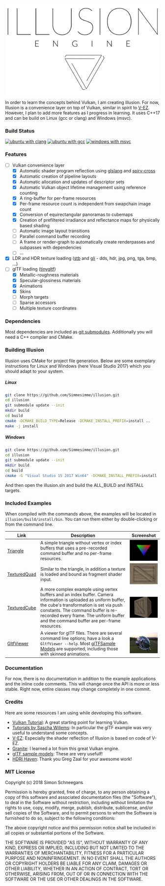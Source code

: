<p align="center"> 
  <img src ="doc/logo.svg" />
</p>

In order to learn the concepts behind Vulkan, I am creating Illusion. For now, Illusion is a convenience layer on top of Vulkan, similar in spirit to [V-EZ](https://github.com/GPUOpen-LibrariesAndSDKs/V-EZ). However, I plan to add more features as I progress in learning. It uses C++17 and can be build on Linux (gcc or clang) and Windows (msvc).

### Build Status

[![ubuntu with clang](https://badges.herokuapp.com/travis/Simmesimme/illusion?branch=develop&label=ubuntu%20clang&env=LABEL=XenialClang)](https://travis-ci.org/Simmesimme/illusion)
[![ubuntu with gcc](https://badges.herokuapp.com/travis/Simmesimme/illusion?branch=develop&label=ubuntu%20gcc&env=LABEL=XenialGCC)](https://travis-ci.org/Simmesimme/illusion)
[![windows with msvc](https://badges.herokuapp.com/travis/Simmesimme/illusion?branch=develop&label=windows%20msvc&env=LABEL=WindowsMSVC)](https://travis-ci.org/Simmesimme/illusion)

### Features

- [ ] Vulkan convenience layer
  - [x] Automatic shader program reflection using [glslang](https://github.com/KhronosGroup/glslang) and [spirv-cross](https://github.com/KhronosGroup/SPIRV-Cross)
  - [x] Automatic creation of pipeline layouts
  - [x] Automatic allocation and updates of descriptor sets
  - [x] Automatic Vulkan object lifetime management using reference counting
  - [x] A ring-buffer for per-frame resources
  - [x] Per-frame resource count is independent from swapchain image count
  - [x] Conversion of equirectangular panoramas to cubemaps
  - [x] Creation of prefiltered irradiance and reflectance maps for physically based shading
  - [ ] Automatic image layout transitions
  - [ ] Parallel command buffer recording
  - [ ] A frame or render-graph to automatically create renderpasses and subpasses with dependencies
  - [ ] ...
- [x] LDR and HDR texture loading ([stb](https://github.com/nothings/stb) and [gli](https://github.com/g-truc/gli) - dds, hdr, jpg, png, tga, bmp, ...)
- [ ] glTF loading ([tinygltf](https://github.com/syoyo/tinygltf))
  - [x] Metallic-roughness materials
  - [x] Specular-glossiness materials
  - [x] Animations
  - [x] Skins
  - [ ] Morph targets
  - [ ] Sparse accessors
  - [ ] Multiple texture coordinates

### Dependencies

Most dependencies are included as [git submodules](externals). Additionally you will need a C++ compiler and CMake.

### Building Illusion

Illusion uses CMake for project file generation. Below are some exemplary instructions for Linux and Windows (here Visual Studio 2017) which you should adapt to your system.

##### Linux

```bash
git clone https://github.com/Simmesimme/illusion.git
cd illusion
git submodule update --init
mkdir build
cd build
cmake -DCMAKE_BUILD_TYPE=Release -DCMAKE_INSTALL_PREFIX=install ..
make -j install
```

##### Windows

```bash
git clone https://github.com/Simmesimme/illusion.git
cd illusion
git submodule update --init
mkdir build
cd build
cmake -G "Visual Studio 15 2017 Win64" -DCMAKE_INSTALL_PREFIX=install ..
```

And then open the illusion.sln and build the ALL_BUILD and INSTALL targets.

### Included Examples

When compiled with the commands above, the examples will be located in `illusion/build/install/bin`. You can run them either by double-clicking or from the command line.

Link | Description | Screenshot
-----|-------------|-----------
[Triangle](examples/Triangle) | A simple triangle without vertex or index buffers that uses a pre-recorded command buffer and no per-frame resources. | ![screenshot](examples/Triangle/screenshot.jpg)
[TexturedQuad](examples/TexturedQuad) | Similar to the triangle, in addition a texture is loaded and bound as fragment shader input. | ![screenshot](examples/TexturedQuad/screenshot.jpg)
[TexturedCube](examples/TexturedCube) | A more complex example using vertex buffers and an index buffer. Camera information is uploaded as uniform buffer, the cube's transformation is set via push constants. The command buffer is re-recorded every frame. The uniform buffer and the command buffer are per-frame resources. | ![screenshot](examples/TexturedCube/screenshot.jpg)
[GltfViewer](examples/GltfViewer) | A viewer for glTF files. There are several command line options; have a look a `GltfViewer --help`. Most [glTFSample Models](https://github.com/KhronosGroup/glTF-Sample-Models/tree/master/2.0) are supported, including those with skinned animations. | ![screenshot](examples/GltfViewer/screenshot.jpg)

### Documentation

For now, there is no documentation in addition to the example applications and the inline code comments. This will change once the API is more or less stable. Right now, entire classes may change completely in one commit.

### Credits

Here are some resources I am using while developing this software.

* [Vulkan Tutorial](https://vulkan-tutorial.com/): A great starting point for learning Vulkan.
* [Tutorials by Sascha Willems](https://github.com/SaschaWillems/Vulkan-glTF-PBR/): In particular the glTF example was very useful to understand some concepts.
* [V-EZ](https://github.com/GPUOpen-LibrariesAndSDKs/V-EZ): Especially the shader reflection of Illusion is based on code of V-EZ.
* [Granite](https://github.com/Themaister/Granite): I learned a lot from this great Vulkan engine. 
* [glTF sample models](https://github.com/KhronosGroup/glTF-Sample-Models/tree/master/2.0): These are very usefulf!
* [HDRI Haven](https://hdrihaven.com/): Thank you Greg Zaal for your awesome work!

### MIT License

Copyright (c) 2018 Simon Schneegans

Permission is hereby granted, free of charge, to any person obtaining a copy
of this software and associated documentation files (the "Software"), to deal
in the Software without restriction, including without limitation the rights
to use, copy, modify, merge, publish, distribute, sublicense, and/or sell
copies of the Software, and to permit persons to whom the Software is
furnished to do so, subject to the following conditions:

The above copyright notice and this permission notice shall be included in all
copies or substantial portions of the Software.

THE SOFTWARE IS PROVIDED "AS IS", WITHOUT WARRANTY OF ANY KIND, EXPRESS OR
IMPLIED, INCLUDING BUT NOT LIMITED TO THE WARRANTIES OF MERCHANTABILITY,
FITNESS FOR A PARTICULAR PURPOSE AND NONINFRINGEMENT. IN NO EVENT SHALL THE
AUTHORS OR COPYRIGHT HOLDERS BE LIABLE FOR ANY CLAIM, DAMAGES OR OTHER
LIABILITY, WHETHER IN AN ACTION OF CONTRACT, TORT OR OTHERWISE, ARISING FROM,
OUT OF OR IN CONNECTION WITH THE SOFTWARE OR THE USE OR OTHER DEALINGS IN THE
SOFTWARE.
